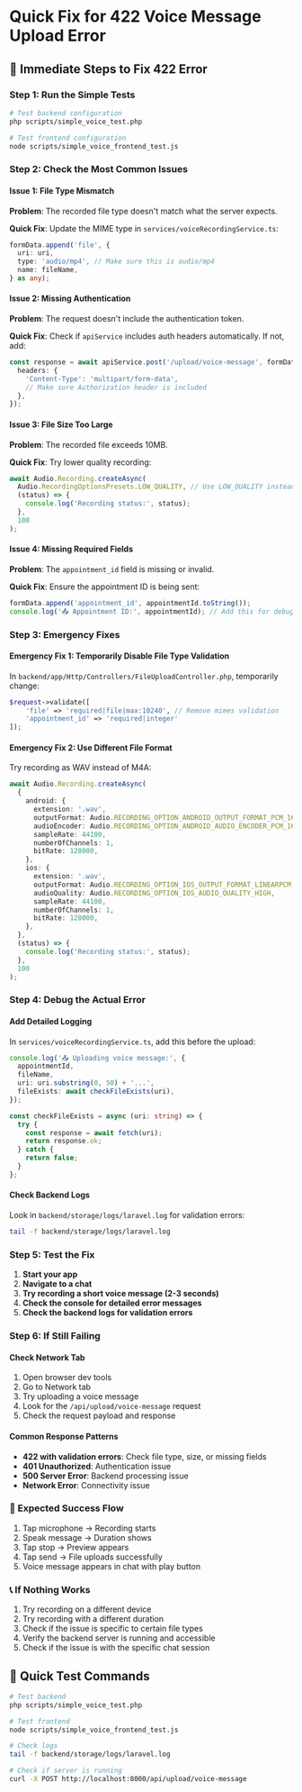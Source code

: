 # Quick Fix for 422 Voice Message Upload Error

## 🚨 Immediate Steps to Fix 422 Error

### Step 1: Run the Simple Tests
```bash
# Test backend configuration
php scripts/simple_voice_test.php

# Test frontend configuration  
node scripts/simple_voice_frontend_test.js
```

### Step 2: Check the Most Common Issues

#### Issue 1: File Type Mismatch
**Problem**: The recorded file type doesn't match what the server expects.

**Quick Fix**: Update the MIME type in `services/voiceRecordingService.ts`:
```typescript
formData.append('file', {
  uri: uri,
  type: 'audio/mp4', // Make sure this is audio/mp4
  name: fileName,
} as any);
```

#### Issue 2: Missing Authentication
**Problem**: The request doesn't include the authentication token.

**Quick Fix**: Check if `apiService` includes auth headers automatically. If not, add:
```typescript
const response = await apiService.post('/upload/voice-message', formData, {
  headers: {
    'Content-Type': 'multipart/form-data',
    // Make sure Authorization header is included
  },
});
```

#### Issue 3: File Size Too Large
**Problem**: The recorded file exceeds 10MB.

**Quick Fix**: Try lower quality recording:
```typescript
await Audio.Recording.createAsync(
  Audio.RecordingOptionsPresets.LOW_QUALITY, // Use LOW_QUALITY instead of HIGH_QUALITY
  (status) => {
    console.log('Recording status:', status);
  },
  100
);
```

#### Issue 4: Missing Required Fields
**Problem**: The `appointment_id` field is missing or invalid.

**Quick Fix**: Ensure the appointment ID is being sent:
```typescript
formData.append('appointment_id', appointmentId.toString());
console.log('📤 Appointment ID:', appointmentId); // Add this for debugging
```

### Step 3: Emergency Fixes

#### Emergency Fix 1: Temporarily Disable File Type Validation
In `backend/app/Http/Controllers/FileUploadController.php`, temporarily change:
```php
$request->validate([
    'file' => 'required|file|max:10240', // Remove mimes validation
    'appointment_id' => 'required|integer'
]);
```

#### Emergency Fix 2: Use Different File Format
Try recording as WAV instead of M4A:
```typescript
await Audio.Recording.createAsync(
  {
    android: {
      extension: '.wav',
      outputFormat: Audio.RECORDING_OPTION_ANDROID_OUTPUT_FORMAT_PCM_16BIT,
      audioEncoder: Audio.RECORDING_OPTION_ANDROID_AUDIO_ENCODER_PCM_16BIT,
      sampleRate: 44100,
      numberOfChannels: 1,
      bitRate: 128000,
    },
    ios: {
      extension: '.wav',
      outputFormat: Audio.RECORDING_OPTION_IOS_OUTPUT_FORMAT_LINEARPCM,
      audioQuality: Audio.RECORDING_OPTION_IOS_AUDIO_QUALITY_HIGH,
      sampleRate: 44100,
      numberOfChannels: 1,
      bitRate: 128000,
    },
  },
  (status) => {
    console.log('Recording status:', status);
  },
  100
);
```

### Step 4: Debug the Actual Error

#### Add Detailed Logging
In `services/voiceRecordingService.ts`, add this before the upload:
```typescript
console.log('📤 Uploading voice message:', {
  appointmentId,
  fileName,
  uri: uri.substring(0, 50) + '...',
  fileExists: await checkFileExists(uri),
});

const checkFileExists = async (uri: string) => {
  try {
    const response = await fetch(uri);
    return response.ok;
  } catch {
    return false;
  }
};
```

#### Check Backend Logs
Look in `backend/storage/logs/laravel.log` for validation errors:
```bash
tail -f backend/storage/logs/laravel.log
```

### Step 5: Test the Fix

1. **Start your app**
2. **Navigate to a chat**
3. **Try recording a short voice message (2-3 seconds)**
4. **Check the console for detailed error messages**
5. **Check the backend logs for validation errors**

### Step 6: If Still Failing

#### Check Network Tab
1. Open browser dev tools
2. Go to Network tab
3. Try uploading a voice message
4. Look for the `/api/upload/voice-message` request
5. Check the request payload and response

#### Common Response Patterns
- **422 with validation errors**: Check file type, size, or missing fields
- **401 Unauthorized**: Authentication issue
- **500 Server Error**: Backend processing issue
- **Network Error**: Connectivity issue

### 🎯 Expected Success Flow
1. Tap microphone → Recording starts
2. Speak message → Duration shows
3. Tap stop → Preview appears
4. Tap send → File uploads successfully
5. Voice message appears in chat with play button

### 📞 If Nothing Works
1. Try recording on a different device
2. Try recording with a different duration
3. Check if the issue is specific to certain file types
4. Verify the backend server is running and accessible
5. Check if the issue is with the specific chat session

## 🔧 Quick Test Commands

```bash
# Test backend
php scripts/simple_voice_test.php

# Test frontend
node scripts/simple_voice_frontend_test.js

# Check logs
tail -f backend/storage/logs/laravel.log

# Check if server is running
curl -X POST http://localhost:8000/api/upload/voice-message
``` 